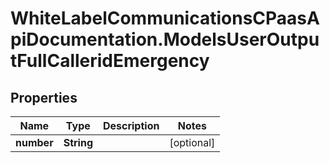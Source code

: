 # WhiteLabelCommunicationsCPaasApiDocumentation.ModelsUserOutputFullCalleridEmergency

## Properties

Name | Type | Description | Notes
------------ | ------------- | ------------- | -------------
**number** | **String** |  | [optional] 


